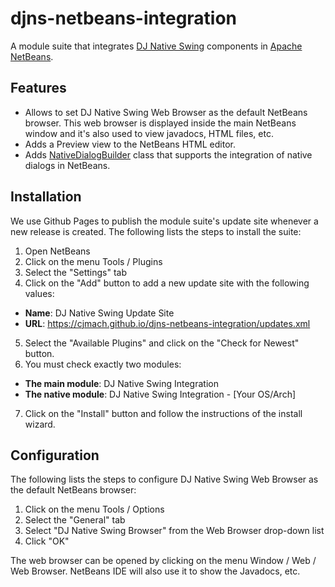 # djns-netbeans-integration

A module suite that integrates [DJ Native Swing](https://github.com/Chrriis/DJ-Native-Swing) 
components in [Apache NetBeans](https://github.com/apache/netbeans).

## Features

- Allows to set DJ Native Swing Web Browser as the default NetBeans browser. This 
web browser is displayed inside the main NetBeans window and it's also used to 
view javadocs, HTML files, etc.
- Adds a Preview view to the NetBeans HTML editor.
- Adds [NativeDialogBuilder](https://github.com/cjmach/djns-netbeans-integration/blob/main/djns/src/pt/cjmach/netbeans/djns/dialog/NativeDialogBuilder.java) 
class that supports the integration of native dialogs in NetBeans.

## Installation

We use Github Pages to publish the module suite's update site whenever a new 
release is created. The following lists the steps to install the suite:
1. Open NetBeans
2. Click on the menu Tools / Plugins
3. Select the "Settings" tab
4. Click on the "Add" button to add a new update site with the following values:
  - **Name**: DJ Native Swing Update Site
  - **URL**: https://cjmach.github.io/djns-netbeans-integration/updates.xml
5. Select the "Available Plugins" and click on the "Check for Newest" button. 
6. You must check exactly two modules:
  - **The main module**: DJ Native Swing Integration
  - **The native module**: DJ Native Swing Integration - [Your OS/Arch]
7. Click on the "Install" button and follow the instructions of the install wizard.

## Configuration

The following lists the steps to configure DJ Native Swing Web Browser as the 
default NetBeans browser:

1. Click on the menu Tools / Options
2. Select the "General" tab
3. Select "DJ Native Swing Browser" from the Web Browser drop-down list
4. Click "OK"

The web browser can be opened by clicking on the menu Window / Web / Web Browser. 
NetBeans IDE will also use it to show the Javadocs, etc. 
